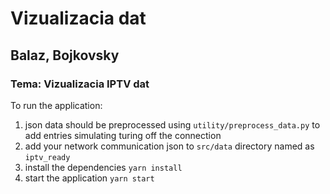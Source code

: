 # Vizualizacia dat

## Balaz, Bojkovsky

### Tema: Vizualizacia IPTV dat

To run the application:

1. json data should be preprocessed using `utility/preprocess_data.py` to add entries simulating turing off the connection
2. add your network communication json to `src/data` directory named as `iptv_ready`
3. install the dependencies `yarn install`
4. start the application `yarn start`
